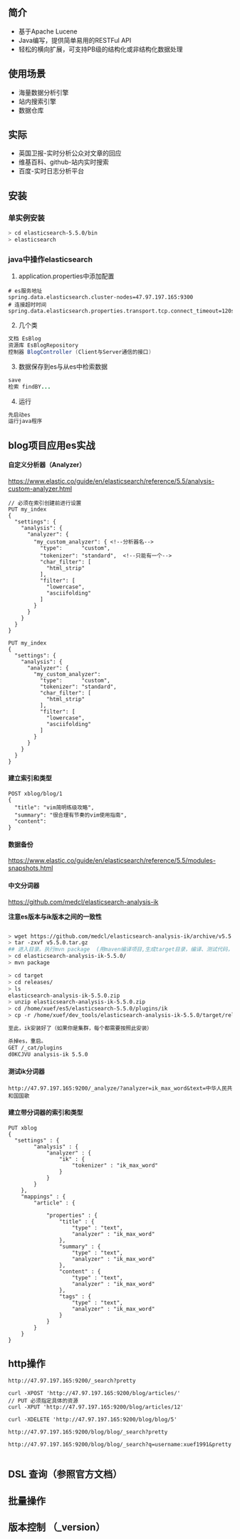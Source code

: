 ## 简介

+ 基于Apache Lucene
+ Java编写，提供简单易用的RESTFul API
+ 轻松的横向扩展，可支持PB级的结构化或非结构化数据处理

## 使用场景

+ 海量数据分析引擎
+ 站内搜索引擎
+ 数据仓库

## 实际

+ 英国卫报-实时分析公众对文章的回应
+ 维基百科、github-站内实时搜索
+ 百度-实时日志分析平台

## 安装

### 单实例安装

```bash
> cd elasticsearch-5.5.0/bin
> elasticsearch
```



### java中操作elasticsearch

1. application.properties中添加配置

```properties
# es服务地址
spring.data.elasticsearch.cluster-nodes=47.97.197.165:9300
# 连接超时时间
spring.data.elasticsearch.properties.transport.tcp.connect_timeout=120s
```

2. 几个类

```java
文档 EsBlog
资源库 EsBlogRepository
控制器 BlogController (Client与Server通信的接口)
```

3. 数据保存到es与从es中检索数据

```java
save
检索 findBY...
```

4. 运行

```java
先启动es
运行java程序
```



## blog项目应用es实战

#### 自定义分析器（Analyzer）

<https://www.elastic.co/guide/en/elasticsearch/reference/5.5/analysis-custom-analyzer.html>

```http
// 必须在索引创建前进行设置
PUT my_index
{
  "settings": {
    "analysis": {
      "analyzer": {
        "my_custom_analyzer": { <!--分析器名-->
          "type":      "custom",
          "tokenizer": "standard",  <!--只能有一个-->
          "char_filter": [
            "html_strip"
          ],
          "filter": [
            "lowercase",
            "asciifolding"
          ]
        }
      }
    }
  }
}
```

```http
PUT my_index
{
  "settings": {
    "analysis": {
      "analyzer": {
        "my_custom_analyzer":
          "type":      "custom",
          "tokenizer": "standard",
          "char_filter": [
            "html_strip"
          ],
          "filter": [
            "lowercase",
            "asciifolding"
          ]
        }
      }
    }
  }
}
```



#### 建立索引和类型

```http
POST xblog/blog/1
{
  "title": "vim简明练级攻略",
  "summary": "很合理有节奏的vim使用指南",
  "content": 
}
```

#### 数据备份

<https://www.elastic.co/guide/en/elasticsearch/reference/5.5/modules-snapshots.html>



#### 中文分词器

<https://github.com/medcl/elasticsearch-analysis-ik>

**注意es版本与ik版本之间的一致性**

```bash

> wget https://github.com/medcl/elasticsearch-analysis-ik/archive/v5.5.0.tar.gz --no-check-certificate
> tar -zxvf v5.5.0.tar.gz
## 进入目录。执行mvn package  (用maven编译项目,生成target目录，编译、测试代码，生成测试报告，生成jar/war文件 )
> cd elasticsearch-analysis-ik-5.5.0/
> mvn package

> cd target
> cd releases/
> ls
elasticsearch-analysis-ik-5.5.0.zip
> unzip elasticsearch-analysis-ik-5.5.0.zip
> cd /home/xuef/es5/elasticsearch-5.5.0/plugins/ik
> cp -r /home/xuef/dev_tools/elasticsearch-analysis-ik-5.5.0/target/releases/* ./

至此，ik安装好了（如果你是集群，每个都需要按照此安装）

杀掉es，重启。
GET /_cat/plugins
d0KCJVU analysis-ik 5.5.0

```

#### 测试ik分词器

```http
http://47.97.197.165:9200/_analyze/?analyzer=ik_max_word&text=中华人民共和国国歌
```



#### 建立带分词器的索引和类型

```http
PUT xblog
{
  "settings" : {
        "analysis" : {
            "analyzer" : {
                "ik" : {
                    "tokenizer" : "ik_max_word"
                }
            }
        }
    },
    "mappings" : {
        "article" : {
            
            "properties" : {
                "title" : {
                    "type" : "text",
                    "analyzer" : "ik_max_word"
                },
                "summary" : {
                    "type" : "text",
                    "analyzer" : "ik_max_word"
                },
                "content" : {
                    "type" : "text",
                    "analyzer" : "ik_max_word"
                },
                "tags" : {
                    "type" : "text",
                    "analyzer" : "ik_max_word"
                }
            }
        }
    }
}
```



## http操作

```http
http://47.97.197.165:9200/_search?pretty

curl -XPOST 'http://47.97.197.165:9200/blog/articles/'
// PUT 必须指定具体的资源
curl -XPUT 'http://47.97.197.165:9200/blog/articles/12' 

curl -XDELETE 'http://47.97.197.165:9200/blog/blog/5'

http://47.97.197.165:9200/blog/blog/_search?pretty

http://47.97.197.165:9200/blog/blog/_search?q=username:xuef1991&pretty


```

## DSL 查询（参照官方文档）



## 批量操作



## 版本控制 （_version）











